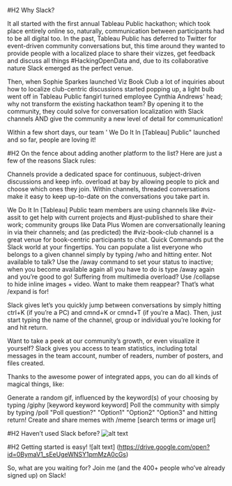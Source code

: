 #H2 Why Slack?

It all started with the first annual Tableau Public hackathon; which took place entirely online so, naturally, communication between participants had to be all digital too. In the past, Tableau Public has deferred to Twitter for event-driven community conversations but, this time around they wanted to provide people with a localized place to share their vizzes, get feedback and discuss all things #HackingOpenData and, due to its collaborative nature Slack emerged as the perfect venue.

Then, when Sophie Sparkes launched Viz Book Club a lot of inquiries about how to localize club-centric discussions started popping up, a light bulb went off in Tableau Public fangirl turned employee Cynthia Andrews' head; why not transform the existing hackathon team? By opening it to the community, they could solve for conversation localization with Slack channels AND give the community a new level of detail for communication!

Within a few short days, our team ' We Do It In [Tableau] Public" launched and so far, people are loving it!

#H2 On the fence about adding another platform to the list? Here are just a few of the reasons Slack rules:

Channels provide a dedicated space for continuous, subject-driven discussions and keep info. overload at bay by allowing people to pick and choose which ones they join.
Within channels, threaded conversations make it easy to keep up-to-date on the conversations you take part in.

We Do It In [Tableau] Public team members are using channels like #viz-assit to get help with current projects and #just-published to share their work; community groups like Data Plus Women are conversationally leaning in via their channels; and (as predicted) the #viz-book-club channel is a great venue for book-centric participants to chat.
Quick Commands put the Slack world at your fingertips. You can populate a list everyone who belongs to a given channel simply by typing /who and hitting enter. Not available to talk? Use the /away command to set your status to inactive; when you become available again all you have to do is type /away again and you’re good to go! Suffering from multimedia overload? Use /collapse to hide inline images + video. Want to make them reappear? That’s what /expand is for!

Slack gives let’s you quickly jump between conversations by simply hitting ctrl+K (if you’re a PC) and cmnd+K or cmnd+T (if you’re a Mac). Then, just start typing the name of the channel, group or individual you’re looking for and hit return.

Want to take a peek at our community’s growth, or even visualize it yourself? Slack gives you access to team statistics, including total messages in the team account, number of readers, number of posters, and files created.

Thanks to the awesome power of integrated apps, you can do all kinds of magical things, like:

Generate a random gif, influenced by the keyword(s) of your choosing by typing /giphy [keyword keyword keyword]
Poll the community with simply by typing /poll "Poll question?" "Option1" "Option2" "Option3" and hitting return!
Create and share memes with /meme [search terms or image url]

#H2 Haven’t used Slack before?
![alt text](https://drive.google.com/uc?id=0BymaV1_sEeUgUDFlU3lZZXJZRzg)

#H2 Getting started is easy!
![alt text] (https://drive.google.com/open?id=0BymaV1_sEeUgeWNSY1pmMzA0cGs)

So, what are you waiting for? Join me (and the 400+ people who’ve already signed up) on Slack!
